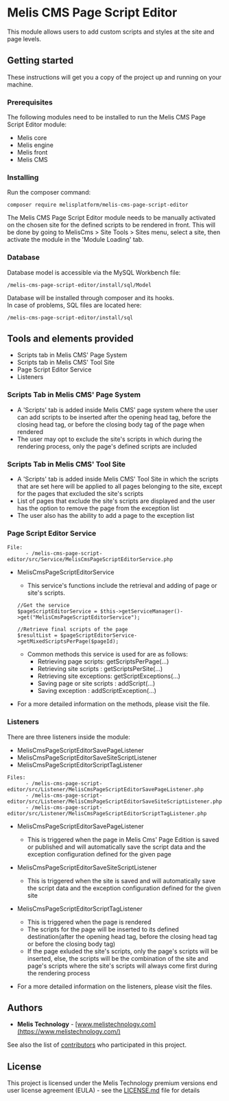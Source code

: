 # Melis CMS Page Script Editor

This module allows users to add custom scripts and styles at the site and page levels.


## Getting started

These instructions will get you a copy of the project up and running on your machine.

### Prerequisites

The following modules need to be installed to run the Melis CMS Page Script Editor module:

- Melis core
- Melis engine
- Melis front
- Melis CMS

### Installing

Run the composer command:

```
composer require melisplatform/melis-cms-page-script-editor
```

The Melis CMS Page Script Editor module needs to be manually activated on the chosen site for the defined scripts to be rendered in front. This will be done by going to MelisCms > Site Tools > Sites menu, select a site, then activate the module in the 'Module Loading' tab.  

### Database

Database model is accessible via the MySQL Workbench file:

```
/melis-cms-page-script-editor/install/sql/Model
```

Database will be installed through composer and its hooks.  
In case of problems, SQL files are located here:

```
/melis-cms-page-script-editor/install/sql
```

## Tools and elements provided

- Scripts tab in Melis CMS' Page System
- Scripts tab in Melis CMS' Tool Site
- Page Script Editor Service
- Listeners


### Scripts Tab in Melis CMS' Page System

- A 'Scripts' tab is added inside Melis CMS' page system where the user can add scripts to be inserted after the opening head tag, before the closing head tag, or before the closing body tag of the page when rendered
- The user may opt to exclude the site's scripts in which during the rendering process, only the page's defined scripts are included

### Scripts Tab in Melis CMS' Tool Site

- A 'Scripts' tab is added inside Melis CMS' Tool Site in which the scripts that are set here will be applied to all pages belonging to the site, except for the pages that excluded the site's scripts
- List of pages that exclude the site's scripts are displayed and the user has the option to remove the page from the exception list
- The user also has the ability to add a page to the exception list 

### Page Script Editor Service

```
File: 
      - /melis-cms-page-script-editor/src/Service/MelisCmsPageScriptEditorService.php   
```

- MelisCmsPageScriptEditorService
    - This service's functions include the retrieval and adding of page or site's scripts.  
     
    ```
    //Get the service
    $pageScriptEditorService = $this->getServiceManager()->get("MelisCmsPageScriptEditorService");

    //Retrieve final scripts of the page
    $resultList = $pageScriptEditorService->getMixedScriptsPerPage($pageId);   
    ```
    - Common methods this service is used for are as follows:
        - Retrieving page scripts: getScriptsPerPage(...)
        - Retrieving site scripts : getScriptsPerSite(...)
        - Retrieving site exceptions: getScriptExceptions(...)
        - Saving page or site scripts : addScript(...)
        - Saving exception : addScriptException(...)
 

* For a more detailed information on the methods, please visit the file.

### Listeners

There are three listeners inside the module:
- MelisCmsPageScriptEditorSavePageListener 
- MelisCmsPageScriptEditorSaveSiteScriptListener
- MelisCmsPageScriptEditorScriptTagListener

```
Files: 
      - /melis-cms-page-script-editor/src/Listener/MelisCmsPageScriptEditorSavePageListener.php
      - /melis-cms-page-script-editor/src/Listener/MelisCmsPageScriptEditorSaveSiteScriptListener.php
      - /melis-cms-page-script-editor/src/Listener/MelisCmsPageScriptEditorScriptTagListener.php
```

- MelisCmsPageScriptEditorSavePageListener
    - This is triggered when the page in Melis Cms' Page Edition is saved or published and will automatically save the script data and the exception configuration defined for the given page

- MelisCmsPageScriptEditorSaveSiteScriptListener
    - This is triggered when the site is saved and will automatically save the script data and the exception configuration defined for the given site

- MelisCmsPageScriptEditorScriptTagListener
    - This is triggered when the page is rendered     
    - The scripts for the page will be inserted to its defined destination(after the opening head tag, before the closing head tag or before the closing body tag)
    - If the page exluded the site's scripts, only the page's scripts will be inserted, else, the scripts will be the combination of the site and page's scripts where the site's scripts will always come first during the rendering process
       
* For a more detailed information on the listeners, please visit the files.


## Authors

- **Melis Technology** - [www.melistechnology.com](https://www.melistechnology.com/)

See also the list of [contributors](https://github.com/melisplatform/melis-cms-page-script-editor/contributors) who participated in this project.

## License

This project is licensed under the Melis Technology premium versions end user license agreement (EULA) - see the [LICENSE.md](LICENSE.md) file for details

